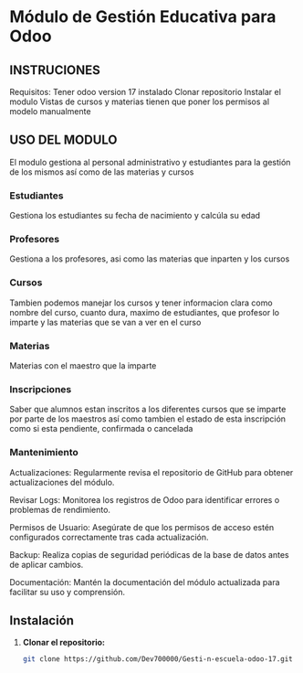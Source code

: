 # Módulo de Gestión Educativa para Odoo

## INSTRUCIONES
Requisitos:
Tener odoo version 17 instalado
Clonar repositorio
Instalar el modulo
Vistas de cursos y materias tienen que poner los permisos al modelo manualmente

## USO DEL MODULO

El modulo gestiona al personal administrativo y estudiantes para la gestión de los mismos así como de las materias y cursos

### Estudiantes
 Gestiona los estudiantes su fecha de nacimiento y calcúla su edad
### Profesores
Gestiona a los profesores, asi como las materias que inparten y los cursos

### Cursos
Tambien podemos manejar los cursos y tener informacion clara como nombre del curso, cuanto dura, maximo de estudiantes, que profesor lo imparte y las materias que se van a ver en el curso

### Materias
 Materias con el maestro que la imparte

### Inscripciones
Saber que alumnos estan inscritos a los diferentes cursos que se imparte por parte de los maestros así como tambien el estado de esta inscripción como si esta pendiente, confirmada o cancelada 

### Mantenimiento
Actualizaciones: Regularmente revisa el repositorio de GitHub para obtener actualizaciones del módulo.

Revisar Logs: Monitorea los registros de Odoo para identificar errores o problemas de rendimiento.

Permisos de Usuario: Asegúrate de que los permisos de acceso estén configurados correctamente tras cada actualización.

Backup: Realiza copias de seguridad periódicas de la base de datos antes de aplicar cambios.

Documentación: Mantén la documentación del módulo actualizada para facilitar su uso y comprensión.

## Instalación

1. **Clonar el repositorio:**

   ```bash
   git clone https://github.com/Dev700000/Gesti-n-escuela-odoo-17.git

